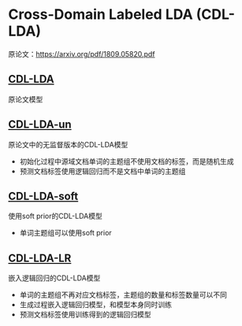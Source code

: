 # Cross-Domain Labeled LDA (CDL-LDA)
原论文：<https://arxiv.org/pdf/1809.05820.pdf>

## [CDL-LDA](model/cdllda.py)
原论文模型

## [CDL-LDA-un](model/cdllda_un.py)
原论文中的无监督版本的CDL-LDA模型
* 初始化过程中源域文档单词的主题组不使用文档的标签，而是随机生成
* 预测文档标签使用逻辑回归而不是文档中单词的主题组

## [CDL-LDA-soft](model/cdllda_soft.py)
使用soft prior的CDL-LDA模型
* 单词主题组可以使用soft prior

## [CDL-LDA-LR](model/cdllda_lr.py)
嵌入逻辑回归的CDL-LDA模型
* 单词的主题组不再对应文档标签，主题组的数量和标签数量可以不同
* 生成过程嵌入逻辑回归模型，和模型本身同时训练
* 预测文档标签使用训练得到的逻辑回归模型
